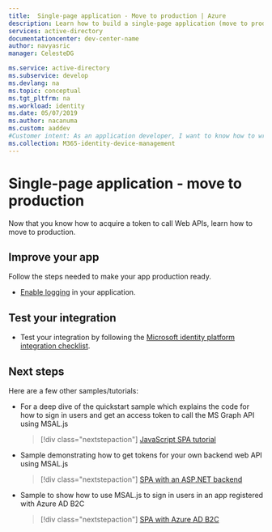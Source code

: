 ```yaml
---
title:  Single-page application - Move to production | Azure
description: Learn how to build a single-page application (move to production)
services: active-directory
documentationcenter: dev-center-name
author: navyasric
manager: CelesteDG

ms.service: active-directory
ms.subservice: develop
ms.devlang: na
ms.topic: conceptual
ms.tgt_pltfrm: na
ms.workload: identity
ms.date: 05/07/2019
ms.author: nacanuma
ms.custom: aaddev
#Customer intent: As an application developer, I want to know how to write a single-page application using the Microsoft identity platform for developers.
ms.collection: M365-identity-device-management
---
```


# Single-page application - move to production

Now that you know how to acquire a token to call Web APIs, learn how to move to production.

## Improve your app

Follow the steps needed to make your app production ready.

- [Enable logging](msal-logging.md) in your application.

## Test your integration

- Test your integration by following the [Microsoft identity platform integration checklist](active-directory-integration-checklist.md).

## Next steps

Here are a few other samples/tutorials:

- For a deep dive of the quickstart sample which explains the code for how to sign in users and get an access token to call the MS Graph API using MSAL.js

    > [!div class="nextstepaction"]
    > [JavaScript SPA tutorial](./tutorial-v2-javascript-spa.md)

- Sample demonstrating how to get tokens for your own backend web API using MSAL.js

     > [!div class="nextstepaction"]
     > [SPA with an ASP.NET backend](https://github.com/Azure-Samples/active-directory-javascript-singlepageapp-dotnet-webapi-v2)

- Sample to show how to use MSAL.js to sign in users in an app registered with Azure AD B2C

    > [!div class="nextstepaction"]
    > [SPA with Azure AD B2C](https://github.com/Azure-Samples/active-directory-b2c-javascript-msal-singlepageapp)
